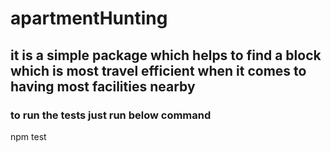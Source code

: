 # apartmentHunting
## it is a simple package which helps to find a block which is most travel efficient when it comes to having most facilities nearby

### to run the tests just run below command
npm test